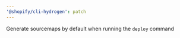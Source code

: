 ```yaml
---
'@shopify/cli-hydrogen': patch
---
```


Generate sourcemaps by default when running the `deploy` command
